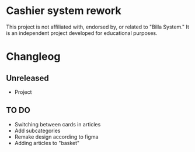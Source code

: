 # Cashier system rework
This project is not affiliated with, endorsed by, or related to "Billa System." It is an independent project developed for educational purposes.
##
# Changleog
## Unreleased
- Project
## TO DO
- Switching between cards in articles
- Add subcategories
- Remake design according to figma
- Adding articles to "basket"